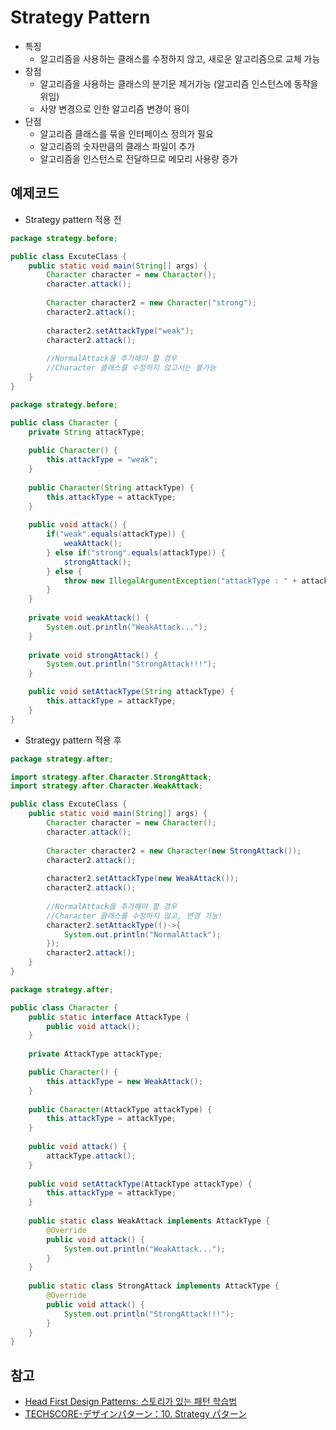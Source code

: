 # Strategy Pattern
- 특징
  - 알고리즘을 사용하는 클래스를 수정하지 않고, 새로운 알고리즘으로 교체 가능
- 장점
  - 알고리즘을 사용하는 클래스의 분기문 제거가능 (알고리즘 인스턴스에 동작을 위임)
  - 사양 변경으로 인한 알고리즘 변경이 용이
- 단점
  - 알고리즘 클래스를 묶을 인터페이스 정의가 필요
  - 알고리즘의 숫자만큼의 클래스 파일이 추가
  - 알고리즘을 인스턴스로 전달하므로 메모리 사용량 증가

## 예제코드
- Strategy pattern 적용 전
```java
package strategy.before;

public class ExcuteClass {
	public static void main(String[] args) {
		Character character = new Character();
		character.attack();
		
		Character character2 = new Character("strong");
		character2.attack();
		
		character2.setAttackType("weak");
		character2.attack();
		
		//NormalAttack을 추가해야 할 경우
		//Character 클래스를 수정하지 않고서는 불가능
	}
}
```
```java
package strategy.before;

public class Character {
	private String attackType;
	
	public Character() {
		this.attackType = "weak";
	}
	
	public Character(String attackType) {
		this.attackType = attackType;
	}
	
	public void attack() {
		if("weak".equals(attackType)) {
			weakAttack();
		} else if("strong".equals(attackType)) {
			strongAttack();
		} else {
			throw new IllegalArgumentException("attackType : " + attackType);
		}
	}
	
	private void weakAttack() {
		System.out.println("WeakAttack...");
	}
	
	private void strongAttack() {
		System.out.println("StrongAttack!!!");
	}

	public void setAttackType(String attackType) {
		this.attackType = attackType;
	}
}
```
- Strategy pattern 적용 후
```java
package strategy.after;

import strategy.after.Character.StrongAttack;
import strategy.after.Character.WeakAttack;

public class ExcuteClass {
	public static void main(String[] args) {
		Character character = new Character();
		character.attack();
		
		Character character2 = new Character(new StrongAttack());
		character2.attack();
		
		character2.setAttackType(new WeakAttack());
		character2.attack();
		
		//NormalAttack을 추가해야 할 경우
		//Character 클래스를 수정하지 않고, 변경 가능! 
		character2.setAttackType(()->{
			System.out.println("NormalAttack");
		});
		character2.attack();
	}
}
```
```java
package strategy.after;

public class Character {
	public static interface AttackType {
		public void attack();
	}
	
	private AttackType attackType;

	public Character() {
		this.attackType = new WeakAttack(); 
	}
	
	public Character(AttackType attackType) {
		this.attackType = attackType;
	}
	
	public void attack() {
		attackType.attack();
	}
	
	public void setAttackType(AttackType attackType) {
		this.attackType = attackType;
	}
	
	public static class WeakAttack implements AttackType {
		@Override
		public void attack() {
			System.out.println("WeakAttack...");
		}
	}
	
	public static class StrongAttack implements AttackType {
		@Override
		public void attack() {
			System.out.println("StrongAttack!!!");
		}
	}
}
```
## 참고
- [Head First Design Patterns: 스토리가 있는 패턴 학습법](http://www.hanbit.co.kr/store/books/look.php?p_code=B9860513241)
- [TECHSCORE-デザインパターン：10. Strategy パターン](http://www.techscore.com/tech/DesignPattern/Strategy.html)